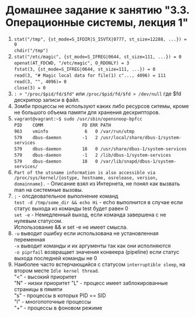 # Домашнее задание к занятию "3.3. Операционные системы, лекция 1"
1. `stat("/tmp", {st_mode=S_IFDIR|S_ISVTX|0777, st_size=12288, ...}) = 0 `  
`chdir("/tmp") `
1. `stat("/etc/magic", {st_mode=S_IFREG|0644, st_size=111, ...}) = 0`  
`openat(AT_FDCWD, "/etc/magic", O_RDONLY) = 3`  
`fstat(3, {st_mode=S_IFREG|0644, st_size=111, ...}) = 0`  
`read(3, "# Magic local data for file(1) c"..., 4096) = 111`  
`read(3, "", 4096)= 0`  
`close(3) = 0`
1. `: > "/proc/$pid/fd/$fd"` или `/proc/$pid/fd/$fd > /dev/null` где $fd дескрипор записи в файл.
1. Зомби процессы не используют каких либо ресурсов ситемы, кроме не большого объема памяти для хранения дескрипторов.
1. `vagrant@vagrant:~$ sudo /usr/sbin/opensnoop-bpfcc`  
`PID    COMM               FD ERR PATH`  
`963    vminfo              6   0 /var/run/utmp`  
`579    dbus-daemon        -1   2 /usr/local/share/dbus-1/system-services`  
`579    dbus-daemon        18   0 /usr/share/dbus-1/system-services`  
`579    dbus-daemon        -1   2 /lib/dbus-1/system-services`  
`579    dbus-daemon        18   0 /var/lib/snapd/dbus-1/system-services/`  
1. `Part of the utsname information is also accessible via
       /proc/sys/kernel/{ostype, hostname, osrelease, version,
       domainname}.` - Описание взял из Интернета, не понял как вызвать man на системные вызовы.
1. `;` - олсдеовательное выполнение команд  
`test -d /tmp/some_dir && echo Hi` - echo выполнится в случае если статус выхода из команды test будет равен 0  
`set -e` - Немедленный выход, если команда завершена с не нулевым статусом.  
Использование && и set -e не имеет смысла.
1. `-u` выводит ошибку если использована не установленная переменная  
    `-x` выводит команды и их аргументы так как они исполняются  
    `-o piprfail` возвращает значения конвеера (pipeline) если статус выхода последней команды не 0
1. Наиболее часто встерчающийся c статусом `interruptible sleep`, на втором месте `Idle kernel thread`.  
"<" - высокий приоритет  
"N" - низки приоритет
"L" - процесс имеет заблокированные страницы в пямяти  
"s" - процессы в которых  PID == SID  
"l" - многопоточные процессы  
"+" - процессы в фоновом режиме